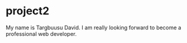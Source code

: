 # project2
My name is Targbuusu David. I am really looking forward to become a professional web developer.

